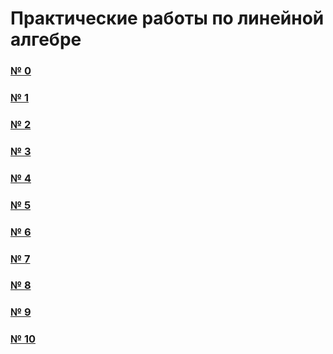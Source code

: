 # Практические работы по линейной алгебре

### [№ 0](https://olgabelitskaya.github.io/linear_algebra_practice/work1_0.html)

### [№ 1](https://olgabelitskaya.github.io/linear_algebra_practice/work1_1.html)

### [№ 2](https://olgabelitskaya.github.io/linear_algebra_practice/work1_2.html)

### [№ 3](https://olgabelitskaya.github.io/linear_algebra_practice/work1_3.html)

### [№ 4](https://olgabelitskaya.github.io/linear_algebra_practice/work1_4.html)

### [№ 5](https://olgabelitskaya.github.io/linear_algebra_practice/work1_5.html)

### [№ 6](https://olgabelitskaya.github.io/linear_algebra_practice/work1_6.html)

### [№ 7](https://olgabelitskaya.github.io/linear_algebra_practice/work1_7.html)

### [№ 8](https://olgabelitskaya.github.io/linear_algebra_practice/work1_8.html)

### [№ 9](https://olgabelitskaya.github.io/linear_algebra_practice/work1_9.html)

### [№ 10](https://olgabelitskaya.github.io/linear_algebra_practice/work1_10.html)